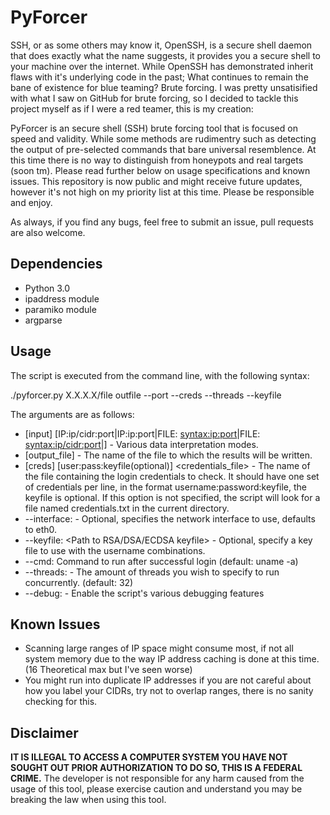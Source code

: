 # PyForcer

SSH, or as some others may know it, OpenSSH, is a secure shell daemon that does exactly what the name suggests, it provides you a secure shell to your machine over the internet. While OpenSSH has demonstrated inherit flaws with it's underlying code in the past; What continues to remain the bane of existence for blue teaming? Brute forcing. I was pretty unsatisified with what I saw on GitHub for brute forcing, so I decided to tackle this project myself as if I were a red teamer, this is my creation:

PyForcer is an secure shell (SSH) brute forcing tool that is focused on speed and validity. While some methods are rudimentry such as detecting the output of pre-selected commands that bare universal resemblence. At this time there is no way to distinguish from honeypots and real targets (soon tm). Please read further below on usage specifications and known issues. This repository is now public and might receive future updates, however it's not high on my priority list at this time. Please be responsible and enjoy.

As always, if you find any bugs, feel free to submit an issue, pull requests are also welcome. 

## Dependencies

- Python 3.0
- ipaddress module
- paramiko module
- argparse

## Usage

The script is executed from the command line, with the following syntax:

./pyforcer.py X.X.X.X/file outfile --port --creds --threads --keyfile


The arguments are as follows:

- [input] [IP:ip/cidr:port|IP:ip:port|FILE:<filename> <syntax:ip:port>|FILE:<filename> <syntax:ip/cidr:port>|] - Various data interpretation modes.
- [output_file] - The name of the file to which the results will be written.
- [creds] [user:pass:keyfile(optional)] <credentials_file> - The name of the file containing the login credentials to check. It should have one set of credentials per line, in the format username:password:keyfile, the keyfile is optional. If this option is not specified, the script will look for a file named credentials.txt in the current directory.
- --interface: <interface-name> - Optional, specifies the network interface to use, defaults to eth0.
- --keyfile: <Path to RSA/DSA/ECDSA keyfile> - Optional, specify a key file to use with the username combinations.
- --cmd: Command to run after successful login (default: uname -a) 
- --threads: - The amount of threads you wish to specify to run concurrently. (default: 32)
- --debug: - Enable the script's various debugging features

## Known Issues
- Scanning large ranges of IP space might consume most, if not all system memory due to the way IP address caching is done at this time. (16 Theoretical max but I've seen worse)
- You might run into duplicate IP addresses if you are not careful about how you label your CIDRs, try not to overlap ranges, there is no sanity checking for this.

## Disclaimer

**IT IS ILLEGAL TO ACCESS A COMPUTER SYSTEM YOU HAVE NOT SOUGHT OUT PRIOR AUTHORIZATION TO DO SO, THIS IS A FEDERAL CRIME.**
The developer is not responsible for any harm caused from the usage of this tool, please exercise caution and understand you may be breaking the law when using this tool.

